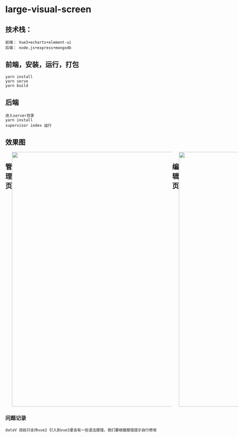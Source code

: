 # large-visual-screen
## 技术栈：
```
前端： Vue3+echarts+element-ui
后端： node.js+express+mongodb
```
## 前端，安装，运行，打包
```
yarn install
yarn serve
yarn build
```
## 后端
```
进入server目录
yarn install  
supervisor index 运行
```
## 效果图
<div style="display:flex">
  <h2>管理页</h2>
  <img style="width:800px;" src="https://s1.imagehub.cc/images/2022/09/20/16b5a7d055403bfb3e58ced3ae05b60d.png"/>
  <h2>编辑页</h2>
  <img style="width:800px;" src="https://s1.imagehub.cc/images/2022/09/20/9e686361271c26cc672f64f0cb927f56.png"/>
   <h2>预览效果</h2>
  <img style="width:800px;" src="https://s1.imagehub.cc/images/2022/09/20/22c76ead6353117a6f67a4d9b647e9d6.png"/>
</div>

### 问题记录
```
dataV 目前只支持vue2 引入到vue3里会有一些语法报错，我们要根据报错提示自行修改
```

